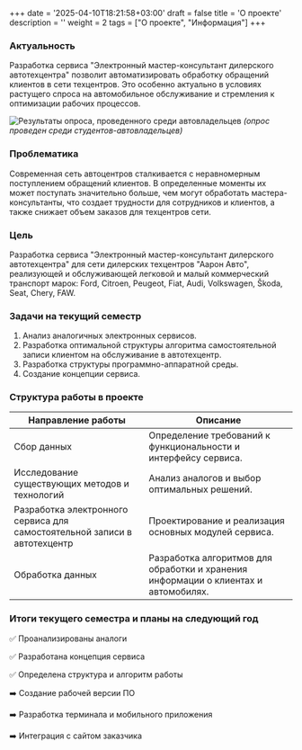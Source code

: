 +++
date = '2025-04-10T18:21:58+03:00'
draft = false
title = 'О проекте'
description = ''
weight = 2
tags = ["О проекте", "Информация"]
+++

### Актуальность

Разработка сервиса "Электронный мастер-консультант дилерского автотехцентра" позволит автоматизировать обработку обращений клиентов в сети техцентров. Это особенно актуально в условиях растущего спроса на автомобильное обслуживание и стремления к оптимизации рабочих процессов.

![Результаты опроса, проведенного среди автовладельцев](/images/analyze.png)
*(опрос проведен среди студентов-автовладельцев)*

### Проблематика

Современная сеть автоцентров сталкивается с неравномерным поступлением обращений клиентов. В определенные моменты их может поступать значительно больше, чем могут обработать мастера-консультанты, что создает трудности для сотрудников и клиентов, а также снижает объем заказов для техцентров сети.

### Цель

Разработка сервиса "Электронный мастер-консультант дилерского автотехцентра" для сети дилерских техцентров "Аарон Авто", реализующей и обслуживающей легковой и малый коммерческий транспорт марок: Ford, Citroen, Peugeot, Fiat, Audi, Volkswagen, Škoda, Seat, Chery, FAW.

### Задачи на текущий семестр

1.  Анализ аналогичных электронных сервисов.
2.  Разработка оптимальной структуры алгоритма самостоятельной записи клиентом на обслуживание в автотехцентр.
3.  Разработка структуры программно-аппаратной среды.
4.  Создание концепции сервиса.

### Структура работы в проекте

| Направление работы                    | Описание                                                                                                         |
|---------------------------------------|-------------------------------------------------------------------------------------------------------------------|
| Сбор данных                          | Определение требований к функциональности и интерфейсу сервиса.                                                      |
| Исследование существующих методов и технологий | Анализ аналогов и выбор оптимальных решений.                                                                         |
| Разработка электронного сервиса для самостоятельной записи в автотехцентр | Проектирование и реализация основных модулей сервиса.                                                    |
| Обработка данных                      | Разработка алгоритмов для обработки и хранения информации о клиентах и автомобилях.                                         |

### Итоги текущего семестра и планы на следующий год

✅ Проанализированы аналоги

✅ Разработана концепция сервиса

✅ Определена структура и алгоритм работы


➡️ Создание рабочей версии ПО

➡️ Разработка терминала и мобильного приложения

➡️ Интеграция с сайтом заказчика
